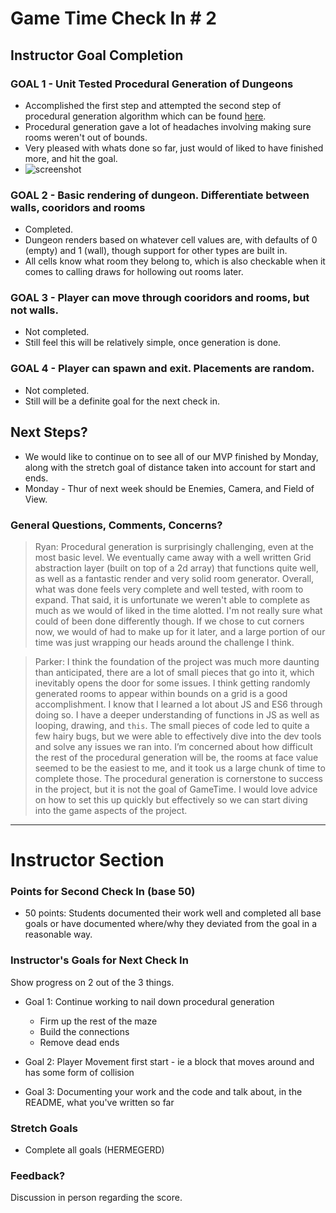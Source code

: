 # Game Time Check In # 2

## Instructor Goal Completion

### GOAL 1 - Unit Tested Procedural Generation of Dungeons

  - Accomplished the first step and attempted the second step of procedural generation algorithm which can be found [here](http://journal.stuffwithstuff.com/2014/12/21/rooms-and-mazes/).
  - Procedural generation gave a lot of headaches involving making sure rooms weren't out of bounds.
  - Very pleased with whats done so far, just would of liked to have finished more, and hit the goal.
  - ![screenshot](http://i.imgur.com/kTLbPN3.png)

### GOAL 2 - Basic rendering of dungeon. Differentiate between walls, cooridors and rooms

- Completed.
- Dungeon renders based on whatever cell values are, with defaults of 0 (empty) and 1 (wall), though support for other types are built in.
- All cells know what room they belong to, which is also checkable when it comes to calling draws for hollowing out rooms later.

### GOAL 3 - Player can move through cooridors and rooms, but not walls.

- Not completed.
- Still feel this will be relatively simple, once generation is done.

### GOAL 4 - Player can spawn and exit. Placements are random.

- Not completed.
- Still will be a definite goal for the next check in.

## Next Steps?

- We would like to continue on to see all of our MVP finished by Monday, along with the stretch goal of distance taken into account for start and ends.
- Monday - Thur of next week should be Enemies, Camera, and Field of View.

### General Questions, Comments, Concerns?

> Ryan: Procedural generation is surprisingly challenging, even at the most basic level. We eventually came away with a well written Grid abstraction layer (built on top of a 2d array) that functions quite well, as well as a fantastic render and very solid room generator. Overall, what was done feels very complete and well tested, with room to expand. That said, it is unfortunate we weren't able to complete as much as we would of liked in the time alotted. I'm not really sure what could of been done differently though. If we chose to cut corners now, we would of had to make up for it later, and a large portion of our time was just wrapping our heads around the challenge I think.

> Parker: I think the foundation of the project was much more daunting than anticipated, there are a lot of small pieces that go into it, which inevitably opens the door for some issues. I think getting randomly generated rooms to appear within bounds on a grid is a good accomplishment. I know that I learned a lot about JS and ES6 through doing so. I have a deeper understanding of functions in JS as well as looping, drawing, and `this`. The small pieces of code led to quite a few hairy bugs, but we were able to effectively dive into the dev tools and solve any issues we ran into. I’m concerned about how difficult the rest of the procedural generation will be, the rooms at face value seemed to be the easiest to me, and it took us a large chunk of time to complete those. The procedural generation is cornerstone to success in the project, but it is not the goal of GameTime. I would love advice on how to set this up quickly but effectively so we can start diving into the game aspects of the project.

-----

# Instructor Section

### Points for Second Check In (base 50)

* 50 points: Students documented their work well and completed all base goals or have documented where/why they deviated from the goal in a reasonable way.

### Instructor's Goals for Next Check In

Show progress on 2 out of the 3 things.

* Goal 1: Continue working to nail down procedural generation
  * Firm up the rest of the maze
  * Build the connections
  * Remove dead ends

* Goal 2: Player Movement first start - ie a block that moves around and has some form of collision

* Goal 3: Documenting your work and the code and talk about, in the README, what you've written so far

### Stretch Goals

* Complete all goals (HERMEGERD)

### Feedback?

Discussion in person regarding the score. 
